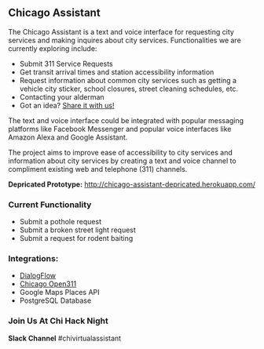 ## Chicago Assistant

The Chicago Assistant is a text and voice interface for requesting city services and making inquires about city services. Functionalities we are currently exploring include:
 - Submit 311 Service Requests
 - Get transit arrival times and station accessibility information
 - Request information about common city services such as getting a vehicle city sticker, school closures, street cleaning schedules, etc.
 - Contacting your alderman
 - Got an idea? [Share it with us!](google.com)

The text and voice interface could be integrated with popular messaging platforms like Facebook Messenger and popular voice interfaces like Amazon Alexa and Google Assistant.

The project aims to improve ease of accessibility to city services and information about city services by creating a text and voice channel to compliment existing web and telephone (311) channels.

**Depricated Prototype:** http://chicago-assistant-depricated.herokuapp.com/

### Current Functionality
 - Submit a pothole request
 - Submit a broken street light request
 - Submit a request for rodent baiting


### Integrations:
 - [DialogFlow](https://dialogflow.com/)
 - [Chicago Open311](http://dev.cityofchicago.org/docs/open311/)
 - Google Maps Places API
 - PostgreSQL Database


### Join Us At Chi Hack Night
**Slack Channel** #chivirtualassistant
